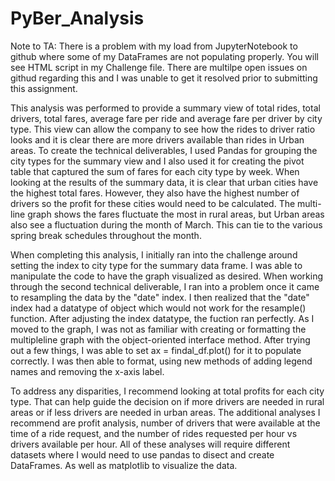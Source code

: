 # PyBer_Analysis

Note to TA: There is a problem with my load from JupyterNotebook to github where some of my DataFrames are not populating properly. You will see HTML script in my Challenge file. There are multilpe open issues on githud regarding this and I was unable to get it resolved prior to submitting this assignment. 

This analysis was performed to provide a summary view of total rides, total drivers, total fares, average fare per ride and average fare per driver by city type. This view can allow the company to see how the rides to driver ratio looks and it is clear there are more drivers available than rides in Urban areas. To create the technical deliverables, I used Pandas for grouping the city types for the summary view and I also used it for creating the pivot table that captured the sum of fares for each city type by week. When looking at the results of the summary data, it is clear that urban cities have the highest total fares. However, they also have the highest number of drivers so the profit for these cities would need to be calculated. The multi-line graph shows the fares fluctuate the most in rural areas, but Urban areas also see a fluctuation during the month of March. This can tie to the various spring break schedules throughout the month. 

When completing this analysis, I initially ran into the challenge around setting the index to city type for the summary data frame. I was able to manipulate the code to have the graph visualized as desired. When working through the second technical deliverable, I ran into a problem once it came to resampling the data by the "date" index. I then realized that the "date" index had a datatype of object which would not work for the resample() function. After adjusting the index datatype, the fuction ran perfectly. As I moved to the graph, I was not as familiar with creating or formatting the multipleline graph with the object-oriented interface method. After trying out a few things, I was able to set ax = findal_df.plot() for it to populate correctly. I was then able to format, using new methods of adding legend names and removing the x-axis label. 

To address any disparities, I recommend looking at total profits for each city type. That can help guide the decision on if more drivers are needed in rural areas or if less drivers are needed in urban areas. The additional analyses I recommend are profit analysis, number of drivers that were available at the time of a ride request, and the number of rides requested per hour vs drivers available per hour. All of these analyses will require different datasets where I would need to use pandas to disect and create DataFrames. As well as matplotlib to visualize the data. 
